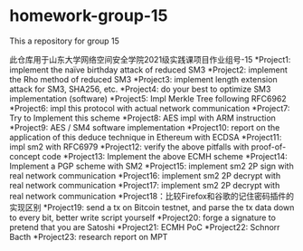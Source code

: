 # homework-group-15
This a repository for group 15 

此仓库用于山东大学网络空间安全学院2021级实践课项目作业组号-15
*Project1: implement the naïve birthday attack of reduced SM3
*Project2: implement the Rho method of reduced SM3
*Project3: implement length extension attack for SM3, SHA256, etc.
*Project4: do your best to optimize SM3 implementation (software)
*Project5: Impl Merkle Tree following RFC6962
*Project6: impl this protocol with actual network communication
*Project7: Try to Implement this scheme
*Project8: AES impl with ARM instruction
*Project9: AES / SM4 software implementation
*Project10: report on the application of this deduce technique in Ethereum with ECDSA
*Project11: impl sm2 with RFC6979
*Project12: verify the above pitfalls with proof-of-concept code
*Project13: Implement the above ECMH scheme
*Project14: Implement a PGP scheme with SM2
*Project15: implement sm2 2P sign with real network communication
*Project16: implement sm2 2P decrypt with real network communication
*Project17: implement sm2 2P decrypt with real network communication
*Project18：比较Firefox和谷歌的记住密码插件的实现区别
*Project19: send a tx on Bitcoin testnet, and parse the tx data down to every bit, better write script yourself
*Project20: forge a signature to pretend that you are Satoshi
*Project21: ECMH PoC
*Project22: Schnorr Bacth
*Project23: research report on MPT
